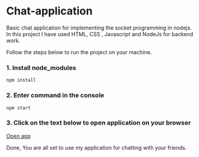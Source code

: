 # Chat-application
Basic chat application for implementing the socket programming in nodejs. In this project I have used HTML, CSS , Javascript and NodeJs for backend work.

Follow the steps below to run the project on your machine.

### 1. Install node_modules
```
npm install
```

### 2. Enter command in the console
```
npm start
```

### 3. Click on the text below to open application on your browser

[Open app](http://localhost:3000)


Done, You are all set to use my application for chatting with your friends.